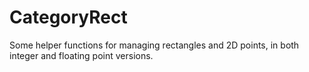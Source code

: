 
# CategoryRect

Some helper functions for managing rectangles and 2D points, in both
integer and floating point versions.
